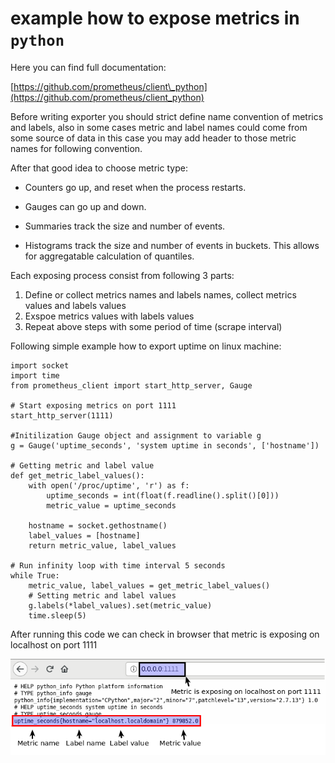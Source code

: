 # example how to expose metrics in `python`

Here you can find full documentation:

[https://github.com/prometheus/client\_python](https://github.com/prometheus/client_python)

Before writing exporter you should strict define name convention of metrics and labels, also in some cases metric and label names could come from some source of data in this case you may add header to those metric names for following convention.

After that good idea to choose metric type:

* Counters go up, and reset when the process restarts.

* Gauges can go up and down.

* Summaries track the size and number of events.

* Histograms track the size and number of events in buckets. This allows for aggregatable calculation of quantiles.

Each exposing process consist from following 3 parts:

1. Define or collect metrics names and labels names, collect metrics values and labels values
2. Exspoe metrics values with labels values
3. Repeat above steps with some period of time \(scrape interval\)

Following simple example how to export uptime on linux machine:

```
import socket
import time
from prometheus_client import start_http_server, Gauge

# Start exposing metrics on port 1111
start_http_server(1111)

#Initilization Gauge object and assignment to variable g
g = Gauge('uptime_seconds', 'system uptime in seconds', ['hostname'])

# Getting metric and label value
def get_metric_label_values():
    with open('/proc/uptime', 'r') as f:
        uptime_seconds = int(float(f.readline().split()[0]))
        metric_value = uptime_seconds

    hostname = socket.gethostname()
    label_values = [hostname]
    return metric_value, label_values

# Run infinity loop with time interval 5 seconds
while True:
    metric_value, label_values = get_metric_label_values()
    # Setting metric and label values
    g.labels(*label_values).set(metric_value)
    time.sleep(5)
```

After running this code we can check in browser that metric is exposing on localhost on port 1111

![](/assets/Exposing_metric_example.png)



